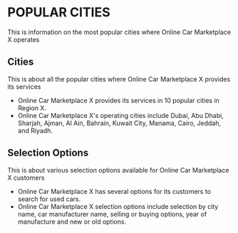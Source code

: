 # POPULAR CITIES

This is information on the most popular cities where Online Car Marketplace X operates

## Cities

This is about all the popular cities where Online Car Marketplace X provides its services

- Online Car Marketplace X provides its services in 10 popular cities in Region X.
- Online Car Marketplace X's operating cities include Dubai, Abu Dhabi, Sharjah, Ajman, Al Ain, Bahrain, Kuwait City, Manama, Cairo, Jeddah, and Riyadh.

## Selection Options

This is about various selection options available for Online Car Marketplace X customers

- Online Car Marketplace X has several options for its customers to search for used cars.
- Online Car Marketplace X selection options include selection by city name, car manufacturer name, selling or buying options, year of manufacture and new or old options.